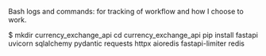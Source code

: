 Bash logs and commands: for tracking of workflow and how I choose to work.

$ mkdir currency_exchange_api
cd currency_exchange_api
pip install fastapi uvicorn sqlalchemy pydantic requests httpx aioredis fastapi-limiter redis